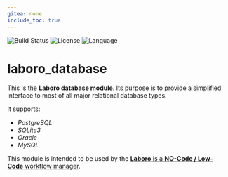```yaml
---
gitea: none
include_toc: true
---
```

![Build Status](https://drone.mcos.nc/api/badges/laboro/laboro_database/status.svg) ![License](https://img.shields.io/static/v1?label=license&color=orange&message=MIT) ![Language](https://img.shields.io/static/v1?label=language&color=informational&message=Python)

# laboro_database

This is the **Laboro database module**. Its purpose is to provide a simplified interface to most of all major relational database types.

It supports:
- *PostgreSQL*
- *SQLite3*
- *Oracle*
- *MySQL*

This module is intended to be used by the [**Laboro** is a **NO-Code / Low-Code** workflow manager](https://git.mcos.nc/laboro/laboro).
